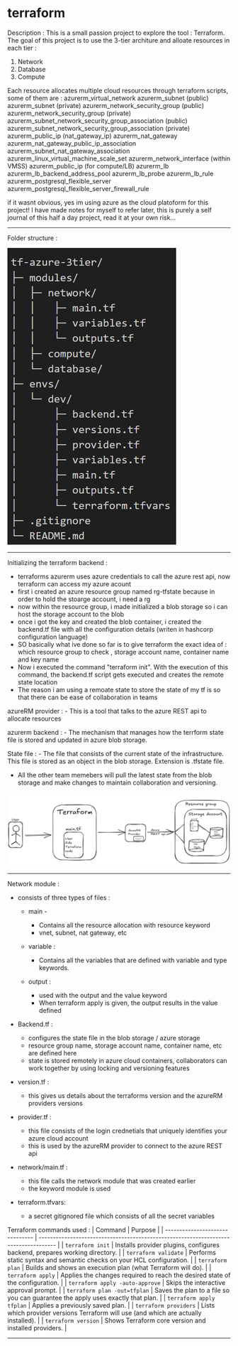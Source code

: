 # terraform

Description : 
This is a small passion project to explore the tool : Terraform. 
The goal of this project is to use the 3-tier architure and alloate resources in each tier : 
1. Network
2. Database
3. Compute

Each resource allocates multiple cloud resources through terraform scripts, some of them are : 
azurerm_virtual_network
azurerm_subnet (public)
azurerm_subnet (private)
azurerm_network_security_group (public)
azurerm_network_security_group (private)
azurerm_subnet_network_security_group_association (public)
azurerm_subnet_network_security_group_association (private)
azurerm_public_ip (nat_gateway_ip)
azurerm_nat_gateway
azurerm_nat_gateway_public_ip_association
azurerm_subnet_nat_gateway_association
azurerm_linux_virtual_machine_scale_set
azurerm_network_interface (within VMSS)
azurerm_public_ip (for compute/LB)
azurerm_lb
azurerm_lb_backend_address_pool
azurerm_lb_probe
azurerm_lb_rule
azurerm_postgresql_flexible_server
azurerm_postgresql_flexible_server_firewall_rule

if it wasnt obvious, yes im using azure as the cloud platoform for this project! 
I have made notes for myself to refer later, this is purely a self journal of this half a day project, 
read it at your own risk...

--- 
Folder structure : 

![alt text](media/image.png)

---

Initializing the terraform backend : 

- terraforms azurerm uses azure credentials to call the azure rest api, now terraform can access my azure acount 
- first i created an azure resource group named rg-tfstate because in order to hold the stoarge account, i need a rg 
- now within the resource group, i made initialized a blob storage so i can host the storage account to the blob 
- once i got the key and created the blob container, i created the backend.tf file with all the configuration details (writen in hashcorp configuration language)
- SO basically what ive done so far is to give terraform the exact idea of : 
    which resource group to check , storage account name, container name and key name
- Now i executed the command "terraform init". With the execution of this command, the backend.tf script gets executed and creates the remote state location 
- The reason i am using a remoate state to store the state of my tf is so that there can be ease of collaboration in teams 


azureRM provider : 
    - This is a tool that talks to the azure REST api to allocate resources 

azurerm backend : 
    - The mechanism that manages how the terrform state file is stored and updated in azure blob storage. 

State file : 
    - The file that consists of the current state of the infrastructure. This file is stored as an object in the blob storage. Extension is .tfstate file. 

- All the other team memebers will pull the latest state from the blob storage and make changes to maintain collaboration and versioning. 


![alt text](media/terraform_architecture.png)

---

Network module : 

- consists of three types of files : 
    - main - 
        - Contains all the resource allocation with resource keyword
        - vnet, subnet, nat gateway, etc
    - variable : 
        - Contains all the variables that are defined with variable and type keywords.  
         
    - output : 
        - used with the output and the value keyword
        - When terraform apply is given, the output results in the value defined

- Backend.tf : 
    - configures the state file in the blob storage / azure storage 
    - resource group name, storage account name, container name, etc are defined here 
    - state is stored remotely in azure cloud containers, collaborators can work together by using locking and versioning features

- version.tf : 
    - this gives us details about the terraforms version and the azureRM providers versions

- provider.tf : 
    - this file consists of the login crednetials that uniquely identifies your azure cloud account
    - this is used by the azureRM provider to connect to the azure REST api

- network/main.tf :    
    - this file calls the network module that was created earlier
    - the keyword module is used 

- terraform.tfvars: 
    - a secret gitignored file which consists of all the secret variables 


Terraform commands used : 
| Command                         | Purpose                                                                              |
| ------------------------------- | ------------------------------------------------------------------------------------ |
| `terraform init`                | Installs provider plugins, configures backend, prepares working directory.           |
| `terraform validate`            | Performs static syntax and semantic checks on your HCL configuration.                |
| `terraform plan`                | Builds and shows an execution plan (what Terraform will do).                         |
| `terraform apply`               | Applies the changes required to reach the desired state of the configuration.        |
| `terraform apply -auto-approve` | Skips the interactive approval prompt.                                               |
| `terraform plan -out=tfplan`    | Saves the plan to a file so you can guarantee the apply uses exactly that plan.      |
| `terraform apply tfplan`        | Applies a previously saved plan.                                                     |
| `terraform providers`           | Lists which provider versions Terraform will use (and which are actually installed). |
| `terraform version`             | Shows Terraform core version and installed providers.                                |



---
